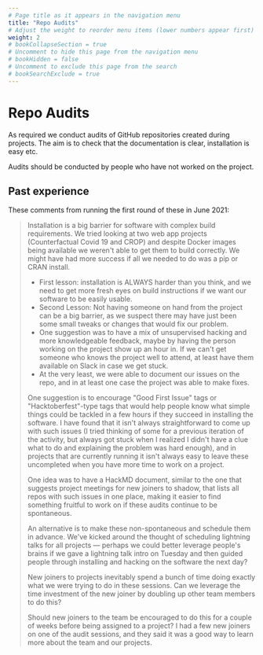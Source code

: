```yaml
---
# Page title as it appears in the navigation menu
title: "Repo Audits"
# Adjust the weight to reorder menu items (lower numbers appear first)
weight: 2
# bookCollapseSection = true
# Uncomment to hide this page from the navigation menu
# bookHidden = false
# Uncomment to exclude this page from the search
# bookSearchExclude = true
---
```


# Repo Audits

As required we conduct audits of GitHub repositories created during projects.
The aim is to check that the documentation is clear, installation is easy etc.

Audits should be conducted by people who have not worked on the project.

## Past experience

These comments from running the first round of these in June 2021:

> Installation is a big barrier for software with complex build requirements.
> We tried looking at two web app projects (Counterfactual Covid 19 and CROP) and despite Docker images being available we weren't able to get them to build correctly.
> We might have had more success if all we needed to do was a pip or CRAN install.
>
> - First lesson: installation is ALWAYS harder than you think, and we need to get more fresh eyes on build instructions if we want our software to be easily usable.
> - Second Lesson: Not having someone on hand from the project can be a big barrier, as we suspect there may have just been some small tweaks or changes that would fix our problem.
> - One suggestion was to have a mix of unsupervised hacking and more knowledgeable feedback, maybe by having the person working on the project show up an hour in. If we can't get someone who knows the project well to attend, at least have them available on Slack in case we get stuck.
> - At the very least, we were able to document our issues on the repo, and in at least one case the project was able to make fixes.
>
> One suggestion is to encourage "Good First Issue" tags or "Hacktoberfest"-type tags that would help people know what simple things could be tackled in a few hours if they succeed in installing the software.
> I have found that it isn't always straightforward to come up with such issues (I tried thinking of some for a previous iteration of the activity, but always got stuck when I realized I didn't have a clue what to do and explaining the problem was hard enough), and in projects that are currently running it isn't always easy to leave these uncompleted when you have more time to work on a project.
>
> One idea was to have a HackMD document, similar to the one that suggests project meetings for new joiners to shadow, that lists all repos with such issues in one place, making it easier to find something fruitful to work on if these audits continue to be spontaneous.
>
> An alternative is to make these non-spontaneous and schedule them in advance.
> We've kicked around the thought of scheduling lightning talks for all projects — perhaps we could better leverage people's brains if we gave a lightning talk intro on Tuesday and then guided people through installing and hacking on the software the next day?
>
> New joiners to projects inevitably spend a bunch of time doing exactly what we were trying to do in these sessions.
> Can we leverage the time investment of the new joiner by doubling up other team members to do this?
>
> Should new joiners to the team be encouraged to do this for a couple of weeks before being assigned to a project?
> I had a few new joiners on one of the audit sessions, and they said it was a good way to learn more about the team and our projects.
